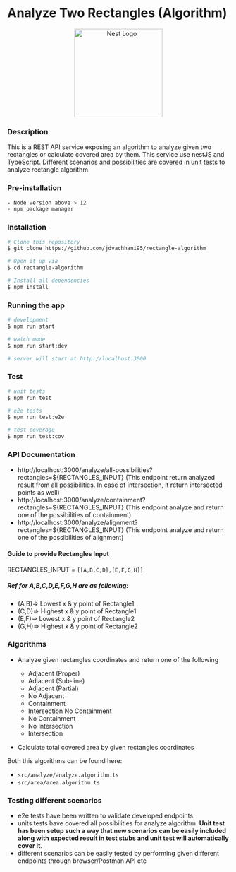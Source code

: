 # Analyze Two Rectangles (Algorithm)

<p align="center">
  <a href="http://nestjs.com/" target="blank"><img src="https://nestjs.com/img/logo-small.svg" width="200" alt="Nest Logo" /></a>
</p>

[circleci-image]: https://img.shields.io/circleci/build/github/nestjs/nest/master?token=abc123def456
[circleci-url]: https://circleci.com/gh/nestjs/nest

### Description

This is a REST API service exposing an algorithm to analyze given two rectangles or calculate covered area by them. This service use nestJS and TypeScript. Different scenarios and possibilities are covered in unit tests to analyze rectangle algorithm.

### Pre-installation

```bash
- Node version above > 12
- npm package manager
```

### Installation

```bash
# Clone this repository
$ git clone https://github.com/jdvachhani95/rectangle-algorithm

# Open it up via
$ cd rectangle-algorithm

# Install all dependencies
$ npm install
```

### Running the app

```bash
# development
$ npm run start

# watch mode
$ npm run start:dev

# server will start at http://localhost:3000
```

### Test

```bash
# unit tests
$ npm run test

# e2e tests
$ npm run test:e2e

# test coverage
$ npm run test:cov
```

### API Documentation

- http://localhost:3000/analyze/all-possibilities?rectangles=${RECTANGLES_INPUT}
  (This endpoint return analyzed result from all possibilities. In case of intersection, it return intersected points as well)
- http://localhost:3000/analyze/containment?rectangles=${RECTANGLES_INPUT}
  (This endpoint analyze and return one of the possibilities of containment)
- http://localhost:3000/analyze/alignment?rectangles=${RECTANGLES_INPUT}
  (This endpoint analyze and return one of the possibilities of alignment)

#### Guide to provide Rectangles Input

RECTANGLES_INPUT = `[[A,B,C,D],[E,F,G,H]]`

##### Ref for A,B,C,D,E,F,G,H are as following:

- (A,B)=> Lowest x & y point of Rectangle1
- (C,D)=> Highest x & y point of Rectangle1
- (E,F)=> Lowest x & y point of Rectangle2
- (G,H)=> Highest x & y point of Rectangle2

### Algorithms

- Analyze given rectangles coordinates and return one of the following

  - Adjacent (Proper)
  - Adjacent (Sub-line)
  - Adjacent (Partial)
  - No Adjacent
  - Containment
  - Intersection No Containment
  - No Containment
  - No Intersection
  - Intersection

- Calculate total covered area by given rectangles coordinates

Both this algorithms can be found here:

- `src/analyze/analyze.algorithm.ts`
- `src/area/area.algorithm.ts`

### Testing different scenarios

- e2e tests have been written to validate developed endpoints
- units tests have covered all possibilities for analyze algorithm. **Unit test has been setup such a way that new scenarios can be easily included along with expected result in test stubs and unit test will automatically cover it**.
- different scenarios can be easily tested by performing given different endpoints through browser/Postman API etc
